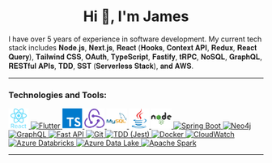 <h1 align="center">Hi 👋, I'm James</h1>
<!--  <h3 align="center">A Software Engineer/Data Scientist based in United Kingdom</h3>  -->

I have over 5 years of experience in software development. My current tech stack includes 𝐍𝐨𝐝𝐞.𝐣𝐬, 𝐍𝐞𝐱𝐭.𝐣𝐬, 𝐑𝐞𝐚𝐜𝐭
(𝐇𝐨𝐨𝐤𝐬, 𝐂𝐨𝐧𝐭𝐞𝐱𝐭 𝐀𝐏𝐈, 𝐑𝐞𝐝𝐮𝐱, 𝐑𝐞𝐚𝐜𝐭 𝐐𝐮𝐞𝐫𝐲), 𝐓𝐚𝐢𝐥𝐰𝐢𝐧𝐝 𝐂𝐒𝐒, 𝐎𝐀𝐮𝐭𝐡, 𝐓𝐲𝐩𝐞𝐒𝐜𝐫𝐢𝐩𝐭, 𝐅𝐚𝐬𝐭𝐢𝐟𝐲, 𝐭𝐑𝐏𝐂, 𝐍𝐨𝐒𝐐𝐋, 𝐆𝐫𝐚𝐩𝐡𝐐𝐋,
𝐑𝐄𝐒𝐓𝐟𝐮𝐥 𝐀𝐏𝐈𝐬, 𝐓𝐃𝐃, 𝐒𝐒𝐓 (𝐒𝐞𝐫𝐯𝐞𝐫𝐥𝐞𝐬𝐬 𝐒𝐭𝐚𝐜𝐤), 𝐚𝐧𝐝 𝐀𝐖𝐒.

<!-- - I advocate for TDD and have experience in unit testing using frameworks such as jsdom, Jest, and JUnit. I prefer to keep my code DIY, applying SOLID principles and adopting good design patterns (structural, creational, and behavioral). Additionally, I manage my workflow using CI/CD and Docker. I possess a good understanding of data structures and algorithms. -->

<!-- - Throughout my career, I have a proven track record of managing and building projects. I consistently adopt a business-oriented approach to software development, ensuring I understand users' and data requirements and work agilely to meet their demands. I have experience working independently and in cross-functional teams (both technical and non-technical members) to deliver solutions. Additionally, I founded my own company where I built MVPs, pitched ideas, secured grants, hired and led teams, and managed multiple stakeholders including investors, board members, teams, and alpha testing (at venues such as O2 Stadium, Harvey Nichols, Francis Crick Institute, and more). -->

<!-- - During my career break, I enrolled in a bootcamp to learn machine learning and generative AI, which I have been integrating into software development.  -->

<!-- - As I prepare to return to work, I am eager to find a steady job where I can settle down and contribute to the company's success. I am enthusiastic about making a positive impact at work, helping customers solve problems, collaborating with a new team, and learning from each other. -->

<!-- - For examples of my past work projects, please visit my website https://create-react-app-three-self-49.vercel.app/ . -->

------

<h3 align="left">Technologies and Tools:</h3>
<p align="left">
  <a href="https://reactjs.org/" target="_blank" rel="noopener noreferrer">
    <img src="https://raw.githubusercontent.com/devicons/devicon/master/icons/react/react-original-wordmark.svg" alt="React" width="40" height="40"/>
  </a>
  <a href="https://flutter.dev/" target="_blank" rel="noopener noreferrer">
    <img src="https://www.vectorlogo.zone/logos/flutterio/flutterio-icon.svg" alt="Flutter" width="40" height="40"/>
  </a>
  <a href="https://www.typescriptlang.org/" target="_blank" rel="noopener noreferrer">
    <img src="https://raw.githubusercontent.com/devicons/devicon/master/icons/typescript/typescript-original.svg" alt="TypeScript" width="40" height="40"/>
  </a>
  <a href="https://redux.js.org/" target="_blank" rel="noopener noreferrer">
    <img src="https://raw.githubusercontent.com/devicons/devicon/master/icons/redux/redux-original.svg" alt="Redux" width="40" height="40"/>
  </a>
  <a href="https://www.mysql.com/" target="_blank" rel="noopener noreferrer">
    <img src="https://raw.githubusercontent.com/devicons/devicon/master/icons/mysql/mysql-original-wordmark.svg" alt="SQL (MySQL)" width="40" height="40"/>
  </a>
  <a href="https://www.java.com/" target="_blank" rel="noopener noreferrer">
    <img src="https://raw.githubusercontent.com/devicons/devicon/master/icons/java/java-original.svg" alt="Java" width="40" height="40"/>
  </a>
  <a href="https://nodejs.org/" target="_blank" rel="noopener noreferrer">
    <img src="https://raw.githubusercontent.com/devicons/devicon/master/icons/nodejs/nodejs-original-wordmark.svg" alt="Node.js" width="40" height="40"/>
  </a>
  <a href="https://spring.io/projects/spring-boot" target="_blank" rel="noopener noreferrer">
    <img src="https://www.vectorlogo.zone/logos/springio/springio-icon.svg" alt="Spring Boot" width="40" height="40"/>
  </a>
  <a href="https://neo4j.com/" target="_blank" rel="noopener noreferrer">
    <img src="https://www.vectorlogo.zone/logos/neo4j/neo4j-icon.svg" alt="Neo4j" width="40" height="40"/>
  </a>
  <a href="https://graphql.org/" target="_blank" rel="noopener noreferrer">
    <img src="https://www.vectorlogo.zone/logos/graphql/graphql-icon.svg" alt="GraphQL" width="40" height="40"/>
  </a>
  <a href="https://fastapi.tiangolo.com/" target="_blank" rel="noopener noreferrer">
    <img src="https://www.vectorlogo.zone/logos/python/python-icon.svg" alt="Fast API" width="40" height="40"/>
  </a>
  <a href="https://git-scm.com/" target="_blank" rel="noopener noreferrer">
    <img src="https://www.vectorlogo.zone/logos/git-scm/git-scm-icon.svg" alt="Git" width="40" height="40"/>
  </a>
  <a href="https://jestjs.io/" target="_blank" rel="noopener noreferrer">
    <img src="https://www.vectorlogo.zone/logos/jestjsio/jestjsio-icon.svg" alt="TDD (Jest)" width="40" height="40"/>
  </a>
  <a href="https://www.docker.com/" target="_blank" rel="noopener noreferrer">
    <img src="https://www.vectorlogo.zone/logos/docker/docker-icon.svg" alt="Docker" width="40" height="40"/>
  </a>
  <a href="https://aws.amazon.com/cloudwatch/" target="_blank" rel="noopener noreferrer">
    <img src="https://www.vectorlogo.zone/logos/amazon_cloudwatch/amazon_cloudwatch-icon.svg" alt="CloudWatch" width="40" height="40"/>
  </a>
  <a href="https://databricks.com/" target="_blank" rel="noopener noreferrer">
    <img src="https://www.vectorlogo.zone/logos/databricks/databricks-icon.svg" alt="Azure Databricks" width="40" height="40"/>
  </a>
  <a href="https://azure.microsoft.com/en-us/services/storage/data-lake-storage/" target="_blank" rel="noopener noreferrer">
    <img src="https://www.vectorlogo.zone/logos/microsoft_azure/microsoft_azure-icon.svg" alt="Azure Data Lake" width="40" height="40"/>
  </a>
  <a href="https://spark.apache.org/" target="_blank" rel="noopener noreferrer">
    <img src="https://www.vectorlogo.zone/logos/apache_spark/apache_spark-icon.svg" alt="Apache Spark" width="40" height="40"/>
  </a>

</p>


----

<!-- <p><img align="left" src="https://github-readme-stats.vercel.app/api/top-langs?username=environmentallyconsciouscoder&show_icons=true&locale=en&layout=compact" alt="environmentallyconsciouscoder" /></p> -->

<!-- 
<p>&nbsp;<img align="center" src="https://github-readme-stats.vercel.app/api?username=environmentallyconsciouscoder&show_icons=true&locale=en" alt="environmentallyconsciouscoder" /></p>

<div align='center'>
<h2> 🏆 GitHub Trophies </h2>


<p align="left"> <a href="https://github.com/ryo-ma/github-profile-trophy"><img src="https://github-profile-trophy.vercel.app/?username=environmentallyconsciouscoder" alt="environmentallyconsciouscoder" /></a> </p>
-->
